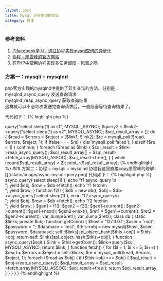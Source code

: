 ```yaml
---
layout: post
title: Mysql 异步查询的实现
category: 技术
---
```


### 参考资料

1. [向facebook学习，通过协程实现mysql查询的异步化](http://www.bo56.com/%E9%80%9A%E8%BF%87%E5%8D%8F%E7%A8%8B%E5%AE%9E%E7%8E%B0mysql%E6%9F%A5%E8%AF%A2%E7%9A%84%E5%BC%82%E6%AD%A5%E5%8C%96/)
2. [协程 - 廖雪峰的官方网站](http://www.liaoxuefeng.com/wiki/001374738125095c955c1e6d8bb493182103fac9270762a000/0013868328689835ecd883d910145dfa8227b539725e5ed000)
2. [在PHP中使用协程实现多任务调度 - 风雪之隅](http://www.laruence.com/2015/05/28/3038.html)

### 方案一：mysqli + mysqlnd

php官方实现的mysqlnd中提供了异步查询的方法。分别是：<br />
mysqlnd_async_query 发送查询请求<br />
mysqlnd_reap_async_query 获取查询结果<br />
这样就可以不必每次发送完查询请求后，一直阻塞等待查询结果了。<br />

代码如下：
{% highlight php %}
<?php
$link1 = new mysqli('localhost', 'root', '', 'test');
$link2 = new mysqli('localhost', 'root', '', 'test');

$query1 = $link1->query("select sleep(1) as s1", MYSQLI_ASYNC);
$query2 = $link2->query("select sleep(1) as s2", MYSQLI_ASYNC);

$sql_result_array = [];
do {
    $read = $errors = $reject = [$link1, $link2];
    $re = mysqli_poll($read, $errors, $reject, 1);
    if (false === $re) {
        die('mysqli_poll failed');
    } elseif ($re < 1) {
        continue;
    }
    foreach ($read as $link) {
        $sql_result = $link->reap_async_query();
        $sql_result_array[] = $sql_result->fetch_array(MYSQLI_ASSOC);
        $sql_result->free();
    }
} while (count($sql_result_array) < 2);

print_r($sql_result_array);
{% endhighlight %}

### 方案二：协程 + mysqli + mysqlnd

协程我这里直接copy廖雪峰的理解

![](/static/image/async-mysql-query.png)

代码如下：
{% highlight php %}
<?php
function f1()
{
    $db = new db();
    $obj = $db->async_query('select sleep(1)');
    echo "f1 async_query \n<br />";
    yield $obj;
    $row = $db->fetch();
    echo "f1 fetch\n<br />";
    yield $row;
}

function f2()
{
    $db = new db();
    $obj = $db->async_query('select sleep(1)');
    echo "f2 async_query\n<br />";
    yield $obj;
    $row = $db->fetch();
    echo "f2 fetch\n<br />";
    yield $row;
}

$gen1 = f1();
$gen2 = f2();

$gen1->current();
$gen2->current();
$gen1->next();
$gen2->next();

$ret1 = $gen1->current();
$ret2 = $gen2->current();

var_dump($ret1);
var_dump($ret2);

class db
{
    static $links;
    private $obj;

    function getConn()
    {
        $host = '127.0.0.1';
        $user = 'root';
        $password = '';
        $database = 'test';
        $this->obj = new mysqli($host, $user, $password, $database);
        self::$links[spl_object_hash($this->obj)] = $this->obj;
        return self::$links[spl_object_hash($this->obj)];
    }

    function async_query($sql)
    {
        $link = $this->getConn();
        $link->query($sql, MYSQLI_ASYNC);
        return $link;
    }

    function fetch()
    {
        for ($i = 1; $i <= 5; $i++) {
            $read = $errors = $reject = self::$links;
            $re = mysqli_poll($read, $errors, $reject, 1);
            foreach ($read as $obj) {
                if ($this->obj === $obj) {
                    $sql_result = $obj->reap_async_query();
                    $sql_result_array = $sql_result->fetch_array(MYSQLI_ASSOC);
                    $sql_result->free();
                    return $sql_result_array;
                }
            }
        }
    }
}
{% endhighlight %}